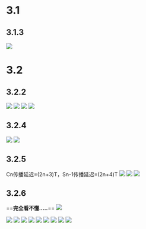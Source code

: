 # 3.1
## 3.1.3
![](../file/img/Pasted%20image%2020250409143359.png)
# 3.2
## 3.2.2
![](../file/img/Pasted%20image%2020250409143024.png)
![](../file/img/Pasted%20image%2020250409143134.png)
![](../file/img/Pasted%20image%2020250409143156.png)
![](../file/img/Pasted%20image%2020250409143217.png)
## 3.2.4
![](../file/img/Pasted%20image%2020250409143234.png)
![](../file/img/Pasted%20image%2020250409143249.png)
## 3.2.5
Cn传播延迟=(2n+3)T，Sn-1传播延迟=(2n+4)T
![](../file/img/Pasted%20image%2020250409161257.png)
![](../file/img/Pasted%20image%2020250409161751.png)
![](../file/img/Pasted%20image%2020250409194532.png)
## 3.2.6
==**完全看不懂.....**==
![](../file/img/Pasted%20image%2020250409205833.png)


![](../file/img/Pasted%20image%2020250409205859.png)
![](../file/img/Pasted%20image%2020250409205916.png)
![](../file/img/Pasted%20image%2020250409205935.png)
![](../file/img/Pasted%20image%2020250409205954.png)
![](../file/img/Pasted%20image%2020250409210121.png)
![](../file/img/Pasted%20image%2020250409210143.png)
![](../file/img/Pasted%20image%2020250409210206.png)
![](../file/img/Pasted%20image%2020250409210226.png)
![](../file/img/Pasted%20image%2020250409210252.png)